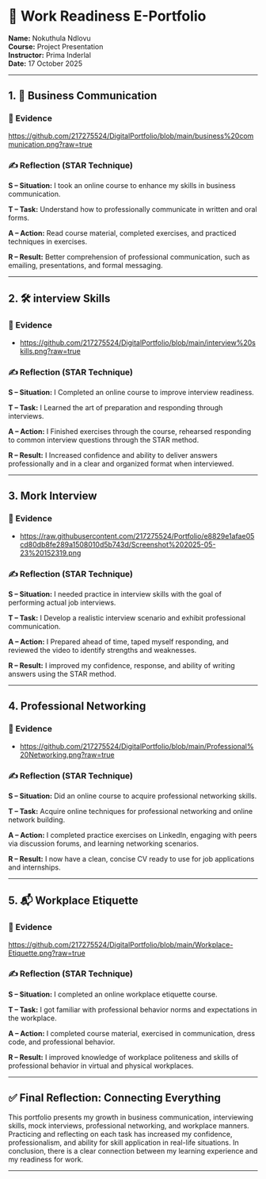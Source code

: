 # 🌟 Work Readiness E-Portfolio

**Name:** Nokuthula Ndlovu  
**Course:** Project Presentation  
**Instructor:** Prima Inderlal  
**Date:** 17 October 2025  

---

## 1. 💼 Business Communication

### 📁 Evidence
https://github.com/217275524/DigitalPortfolio/blob/main/business%20communication.png?raw=true

### ✍️ Reflection (STAR Technique)
**S – Situation:** I took an online course to enhance my skills in business communication.

**T – Task:** Understand how to professionally communicate in written and oral forms.

**A – Action:** Read course material, completed exercises, and practiced techniques in exercises.

**R – Result:** Better comprehension of professional communication, such as emailing, presentations, and formal messaging.

---

## 2. 🛠️ interview Skills

### 📁 Evidence
- https://github.com/217275524/DigitalPortfolio/blob/main/interview%20skills.png?raw=true

### ✍️ Reflection (STAR Technique)
**S – Situation:** I Completed an online course to improve interview readiness.

**T – Task:** I Learned the art of preparation and responding through interviews.

**A – Action:** I Finished exercises through the course, rehearsed responding to common interview questions through the STAR method.

**R – Result:** I Increased confidence and ability to deliver answers professionally and in a clear and organized format when interviewed.

---

## 3. Mork Interview

### 📁 Evidence
- https://raw.githubusercontent.com/217275524/Portfolio/e8829e1afae05cd80db8fe289a1508010d5b743d/Screenshot%202025-05-23%20152319.png

### ✍️ Reflection (STAR Technique)
**S – Situation:** I needed practice in interview skills with the goal of performing actual job interviews.

**T – Task:** I Develop a realistic interview scenario and exhibit professional communication.

**A – Action:** I Prepared ahead of time, taped myself responding, and reviewed the video to identify strengths and weaknesses.

**R – Result:** I improved my confidence, response, and ability of writing answers using the STAR method.

---

## 4. Professional Networking

### 📁 Evidence
- https://github.com/217275524/DigitalPortfolio/blob/main/Professional%20Networking.png?raw=true

### ✍️ Reflection (STAR Technique)

**S – Situation:** Did an online course to acquire professional networking skills.

**T – Task:**  Acquire online techniques for professional networking and online network building.

**A – Action:**  I completed practice exercises on LinkedIn, engaging with peers via discussion forums, and learning networking scenarios.

**R – Result:** I now have a clean, concise CV ready to use for job applications and internships.

---

## 5. 📬 Workplace Etiquette

### 📁 Evidence
https://github.com/217275524/DigitalPortfolio/blob/main/Workplace-Etiquette.png?raw=true

### ✍️ Reflection (STAR Technique)

**S – Situation:**  I completed an online workplace etiquette course.

**T – Task:** I got familiar with professional behavior norms and expectations in the workplace.

**A – Action:** I completed course material, exercised in communication, dress code, and professional behavior.

**R – Result:** I improved knowledge of workplace politeness and skills of professional behavior in virtual and physical workplaces.

---

## ✅ Final Reflection: Connecting Everything

This portfolio presents my growth in business communication, interviewing skills, mock interviews, professional networking, and workplace manners.
Practicing and reflecting on each task has increased my confidence, professionalism, and ability for skill application in real-life situations.
In conclusion, there is a clear connection between my learning experience and my readiness for work.


---
